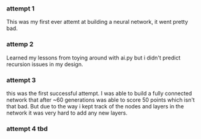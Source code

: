 ### attempt 1
This was my first ever attemt at building a neural network, it went pretty bad.  

### attemp 2
Learned my lessons from toying around with ai.py but i didn't predict recursion issues in my design.

### attempt 3
this was the first successful attempt. I was able to build a fully connected network that after ~60 generations was able to score 50 points which isn't that bad. But due to the way i kept track of the nodes and layers in the network it was very hard to add any new layers.

### attempt 4 tbd